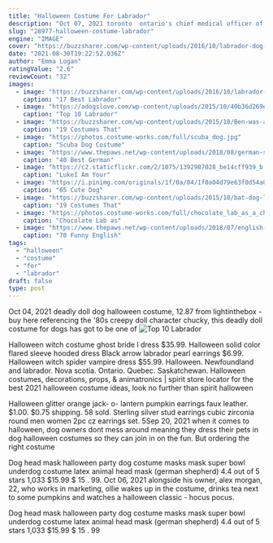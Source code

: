 ```yaml
---
title: "Halloween Costume For Labrador"
description: "Oct 07, 2021 toronto  ontario's chief medical officer of health says more traditional thanksgiving and halloween celebrations can go ahead this year, though with some covid-19"
slug: "28977-halloween-costume-labrador"
engine: "IMAGE"
cover: "https://buzzsharer.com/wp-content/uploads/2016/10/labrador-dog-cowboy.jpg"
date: "2021-08-30T19:22:52.036Z"
author: "Emma Logan"
ratingValue: "2.6"
reviewCount: "32"
images:
  - image: "https://buzzsharer.com/wp-content/uploads/2016/10/labrador-dog-cowboy.jpg"
    caption: "17 Best Labrador"
  - image: "https://adogslove.com/wp-content/uploads/2015/10/40b36d269e5af6ee5844eb503515aeee.jpg"
    caption: "Top 10 Labrador"
  - image: "https://buzzsharer.com/wp-content/uploads/2015/10/Ben-was-a-pirate-for-his-first-Halloween-2010.jpg"
    caption: "19 Costumes That"
  - image: "https://photos.costume-works.com/full/scuba_dog.jpg"
    caption: "Scuba Dog Costume"
  - image: "https://www.thepaws.net/wp-content/uploads/2018/08/german-shepherd-dog-GSD-halloween-costume-19.jpg"
    caption: "40 Best German"
  - image: "https://c2.staticflickr.com/2/1075/1392987028_be14cff939_b.jpg"
    caption: "LukeI Am Your"
  - image: "https://i.pinimg.com/originals/1f/0a/04/1f0a04d79e63f0d54a036657bb1a054b.jpg"
    caption: "65 Cute Dog"
  - image: "https://buzzsharer.com/wp-content/uploads/2015/10/bat-dog-lab-halloween.jpg"
    caption: "19 Costumes That"
  - image: "https://photos.costume-works.com/full/chocolate_lab_as_a_chocolate_kiss.jpg"
    caption: "Chocolate Lab as"
  - image: "https://www.thepaws.net/wp-content/uploads/2018/07/english-bulldog-halloween-dog-costume-21.jpg"
    caption: "70 Funny English"
tags:
  - "halloween"
  - "costume"
  - "for"
  - "labrador"
draft: false
type: post
---
```


Oct 04, 2021 deadly doll dog halloween costume, 12.87 from lightinthebox - buy here referencing the '80s creepy doll character chucky, this deadly doll costume for dogs has got to be one of
![Top 10 Labrador](https://adogslove.com/wp-content/uploads/2015/10/40b36d269e5af6ee5844eb503515aeee.jpg "Top 10 Labrador")

Halloween witch costume ghost bride l dress $35.99. Halloween solid color flared sleeve hooded dress  Black arrow labrador pearl earrings $6.99. Halloween witch spider vampire dress $55.99. Halloween. Newfoundland and labrador. Nova scotia. Ontario. Quebec. Saskatchewan. Halloween costumes, decorations, props, &amp; animatronics | spirit store locator for the best 2021 halloween costume ideas, look no further than spirit halloween
<!--inArticleAds-->

<!--galleryOne-->

Halloween glitter orange jack- o- lantern pumpkin earrings faux leather. $1.00. $0.75 shipping. 58 sold. Sterling silver stud earrings cubic zirconia round men women 2pc cz earrings set. 5Sep 20, 2021 when it comes to halloween, dog owners dont mess around  meaning they dress their pets in dog halloween costumes so they can join in on the fun. But ordering the right costume
<!--inArticleAds-->

<!--galleryTwo-->

Dog head mask halloween party dog costume masks mask super bowl underdog costume latex animal head mask (german shepherd) 4.4 out of 5 stars 1,033 $15.99 $ 15 . 99. Oct 06, 2021 alongside his owner, alex morgan, 22, who works in marketing, ollie wakes up in the costume, drinks tea next to some pumpkins and watches a halloween classic - hocus pocus.
<!--galleryThree-->

Dog head mask halloween party dog costume masks mask super bowl underdog costume latex animal head mask (german shepherd) 4.4 out of 5 stars 1,033 $15.99 $ 15 . 99